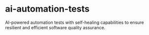 # ai-automation-tests
AI-powered automation tests with self-healing capabilities to ensure resilient and efficient software quality assurance.
